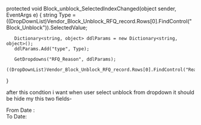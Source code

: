    protected void Block_unblock_SelectedIndexChanged(object sender, EventArgs e)
   {
       string Type = ((DropDownList)Vendor_Block_Unblock_RFQ_record.Rows[0].FindControl("Block_Unblock")).SelectedValue;
     
       Dictionary<string, object> ddlParams = new Dictionary<string, object>();
       ddlParams.Add("type", Type);

       GetDropdowns("RFQ_Reason", ddlParams);
       ((DropDownList)Vendor_Block_Unblock_RFQ_record.Rows[0].FindControl("Reason")).DataBind();
   }

after this condtion i want when user select unblock from dropdown it should be hide my this two fields- 
   <div class="form-group col-md-4 col-margin mb-1">
       <asp:Label for="Block_From" runat="server" CssClass="m-0 mr-2 p-0 col-form-label-sm col-sm-4 font-weight-bold fs-6"> From Date :</asp:Label>
       <asp:TextBox ID="Block_From" runat="server" autocomplete="off" CssClass="form-control form-control-sm col-sm-7"></asp:TextBox>
       <ask:CalendarExtender ID="CalendarExtender1" runat="server" Enabled="True" Format="dd/MM/yyyy" PopupPosition="TopRight" TargetControlID="Block_From" TodaysDateFormat="dd/MM/yyyy"></ask:CalendarExtender>
   </div>


   <div class="form-group col-md-4 col-margin mb-1">
       <asp:Label for="Block_To" runat="server" CssClass="m-0 mr-2 p-0 col-form-label-sm col-sm-3 font-weight-bold fs-6">To Date:</asp:Label>
       <asp:TextBox ID="Block_To" runat="server"  autocomplete="off"  CssClass="form-control form-control-sm col-sm-8"></asp:TextBox>
       <ask:CalendarExtender ID="CalendarExtender2" runat="server" Enabled="True" Format="dd/MM/yyyy" PopupPosition="TopRight" TargetControlID="Block_To" TodaysDateFormat="dd/MM/yyyy"></ask:CalendarExtender>
   </div>

